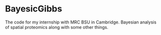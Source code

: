 # BayesicGibbs
The code for my internship with MRC BSU in Cambridge. Bayesian analysis of spatial proteomics along with some other things.
